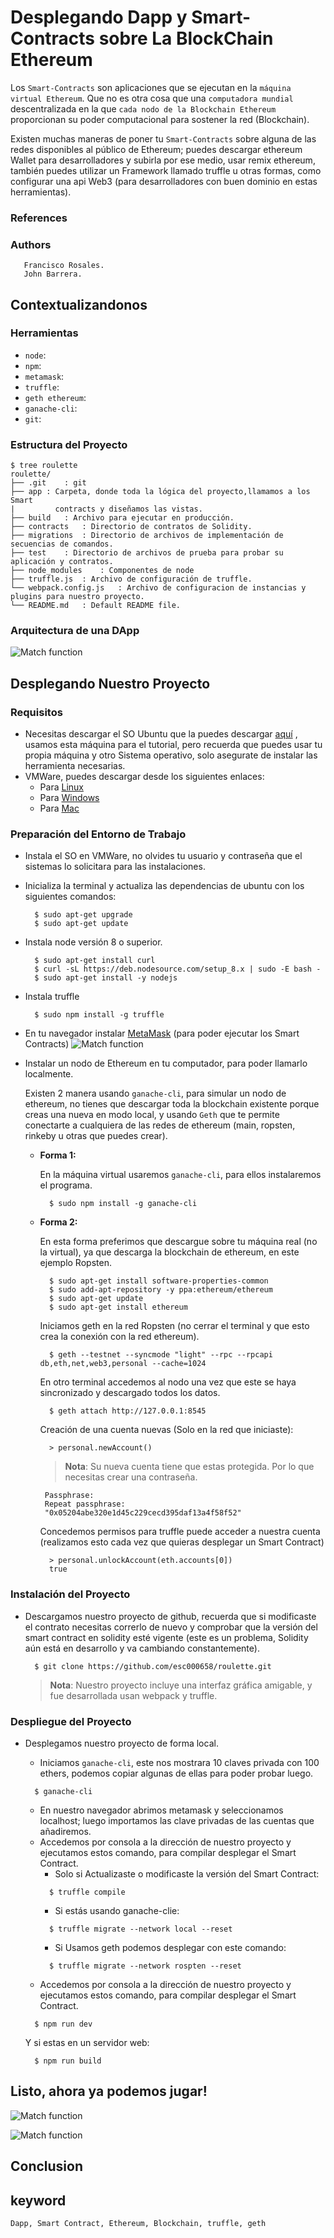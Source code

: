 # Desplegando Dapp y Smart-Contracts sobre La BlockChain Ethereum

Los `Smart-Contracts` son aplicaciones que se ejecutan en la `máquina virtual Ethereum`. Que no es otra cosa que una `computadora mundial` descentralizada en la que `cada nodo de la Blockchain Ethereum` proporcionan su poder computacional para sostener la red (Blockchain).

Existen muchas maneras de poner tu `Smart-Contracts` sobre alguna de las redes disponibles al público de Ethereum; puedes descargar ethereum Wallet para desarrolladores y subirla por ese medio, usar remix ethereum, también puedes utilizar un Framework llamado truffle u otras formas, como configurar una api Web3 (para desarrolladores con buen dominio en estas herramientas).

### References

### Authors
       Francisco Rosales.
       John Barrera.

## Contextualizandonos  
### Herramientas
- `node`:
- `npm`:
- `metamask`:
- `truffle`:
- `geth ethereum`:
- `ganache-cli`:
- `git`:

### Estructura del Proyecto

    $ tree roulette
    roulette/
    ├── .git	: git
    ├── app	: Carpeta, donde toda la lógica del proyecto,llamamos a los Smart
    |      	  contracts y diseñamos las vistas.		
    ├── build	: Archivo para ejecutar en producción.
    ├── contracts	: Directorio de contratos de Solidity.
    ├── migrations	: Directorio de archivos de implementación de secuencias de comandos.
    ├── test	: Directorio de archivos de prueba para probar su aplicación y contratos.
    ├── node_modules	: Componentes de node
    ├── truffle.js	: Archivo de configuración de truffle.
    └── webpack.config.js	: Archivo de configuracion de instancias y plugins para nuestro proyecto.
    └── README.md	: Default README file.


### Arquitectura de una DApp
  ![Match function](https://user-images.githubusercontent.com/7105645/46321326-4d7cc400-c5a8-11e8-9091-0c16e5f6a9a0.png)

## Desplegando Nuestro Proyecto
### Requisitos
- Necesitas descargar el SO Ubuntu que la puedes descargar [aquí][Ubuntu] , usamos esta máquina para el tutorial, pero recuerda que puedes usar tu propia máquina y otro Sistema operativo, solo asegurate de instalar las herramienta necesarias.
- VMWare, puedes descargar desde los siguientes enlaces:
  - Para [Linux][Linux]  
  - Para [Windows][Windows]
  - Para [Mac][Mac]

### Preparación del Entorno de Trabajo

- Instala el SO en VMWare, no olvides tu usuario y contraseña que el sistemas lo solicitara para las instalaciones.
- Inicializa la terminal y actualiza las dependencias de ubuntu con los siguientes comandos:
  ```git
    $ sudo apt-get upgrade
    $ sudo apt-get update
  ```
- Instala node versión 8 o superior.
  ```git
    $ sudo apt-get install curl
    $ curl -sL https://deb.nodesource.com/setup_8.x | sudo -E bash -
    $ sudo apt-get install -y nodejs
  ```
- Instala truffle
  ```git
    $ sudo npm install -g truffle
  ```
- En tu navegador instalar [MetaMask][Metamask] (para poder ejecutar los Smart Contracts)
  ![Match function](https://user-images.githubusercontent.com/7105645/46318508-5f586a00-c59c-11e8-8889-4e2a71f16cd4.PNG)

- Instalar un nodo de Ethereum en tu computador, para poder llamarlo localmente.

  Existen 2 manera usando `ganache-cli`, para simular un nodo de ethereum, no tienes que descargar toda la blockchain existente porque creas una nueva en modo local, y usando `Geth` que te permite conectarte a cualquiera de las redes de ethereum (main, ropsten, rinkeby u otras que puedes crear).

  - **Forma 1:**

    En la máquina virtual usaremos `ganache-cli`, para ellos instalaremos el programa.
    ```git
      $ sudo npm install -g ganache-cli
    ```
  - **Forma 2:**

    En esta forma preferimos que descargue sobre tu máquina real (no la virtual), ya que descarga la blockchain de ethereum, en este ejemplo Ropsten.
    ```git
      $ sudo apt-get install software-properties-common
      $ sudo add-apt-repository -y ppa:ethereum/ethereum
      $ sudo apt-get update
      $ sudo apt-get install ethereum
    ```
    Iniciamos geth en la red Ropsten (no cerrar el terminal y que esto crea la conexión con la red ethereum).
    ```git
      $ geth --testnet --syncmode "light" --rpc --rpcapi db,eth,net,web3,personal --cache=1024
    ```
    En otro terminal accedemos al nodo una vez que este se haya sincronizado y descargado todos los datos.
    ```git
      $ geth attach http://127.0.0.1:8545
    ```
    Creación de una cuenta nuevas (Solo en la red que iniciaste):
    ```git
      > personal.newAccount()
    ```
    > **Nota**: Su nueva cuenta tiene que estas protegida. Por lo que necesitas crear una contraseña.
    ```git
     Passphrase:
     Repeat passphrase: 
     "0x05204abe320e1d45c229cecd395daf13a4f58f52"

    ```
    
    Concedemos permisos para truffle puede acceder a nuestra cuenta (realizamos esto cada vez que quieras desplegar un Smart Contract)
    ```git
      > personal.unlockAccount(eth.accounts[0])
      true
    ```

### Instalación del Proyecto

- Descargamos nuestro proyecto de github, recuerda que si modificaste el contrato necesitas correrlo de nuevo y comprobar que la versión del smart contract en solidity esté vigente (este es un problema, Solidity aún está en desarrollo y va cambiando constantemente).
  ```git
    $ git clone https://github.com/esc000658/roulette.git
  ```
  > **Nota**: Nuestro proyecto incluye una interfaz gráfica amigable, y fue desarrollada usan webpack y truffle.

### Despliegue del Proyecto
- Desplegamos nuestro proyecto de forma local.

  - Iniciamos `ganache-cli`, este nos mostrara 10 claves privada con 100 ethers, podemos copiar algunas de ellas para poder probar luego.
  ```git
    $ ganache-cli
  ```
  - En nuestro navegador abrimos metamask y seleccionamos localhost; luego importamos las clave privadas de las cuentas que añadiremos.
  - Accedemos por consola a la dirección de nuestro proyecto y ejecutamos estos comando, para compilar desplegar el Smart Contract.
    - Solo si Actualizaste o modificaste la versión del Smart Contract:
    ```git
      $ truffle compile
    ```
    - Si estás usando ganache-clie:
    ```git
      $ truffle migrate --network local --reset
    ```
    - Si Usamos geth podemos desplegar con este comando:
    ```git
      $ truffle migrate --network rospten --reset
    ```
  - Accedemos por consola a la dirección de nuestro proyecto y ejecutamos estos comando, para compilar desplegar el Smart Contract.
  ```git
    $ npm run dev
  ```
  Y si estas en un servidor web:
  ```git
    $ npm run build
  ```
## Listo, ahora ya podemos jugar!

  ![Match function](https://user-images.githubusercontent.com/7105645/46320643-fcb79c00-c5a4-11e8-9717-be1b516593ba.png)


  ![Match function](https://user-images.githubusercontent.com/7105645/46320654-06410400-c5a5-11e8-8734-eb87cc2fd9b7.png)


## Conclusion  

## keyword
	Dapp, Smart Contract, Ethereum, Blockchain, truffle, geth

[Linux]:https://www.vmware.com/products/workstation-for-linux.html
[Windows]:https://www.vmware.com/products/workstation.html
[Mac]:https://www.vmware.com/products/fusion.html
[Ubuntu]:https://www.ubuntu.com/download/desktop
[Metamask]:https://metamask.io/#how-it-works

